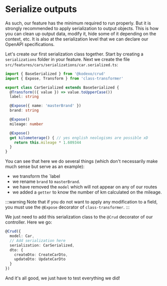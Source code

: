 # Serialize outputs

As such, our feature has the minimum required to run properly. But it is strongly recommended to apply serialization to output objects. This is how you can clean up output data, modify it, hide some of it depending on the context, etc. It is also at the serialization level that we can declare our OpenAPI specifications.

Let's create our first serialization class together. Start by creating a `serializations` folder in your feature. Next we create the file `src/features/cars/serializations/car.serialized.ts`:

```typescript
import { BaseSerialized } from '@kodexo/crud'
import { Expose, Transform } from 'class-transformer'

export class CarSerialized extends BaseSerialized {
  @Transform(({ value }) => value.toUpperCase())
  label: string

  @Expose({ name: 'masterBrand' })
  brand: string

  @Expose()
  mileage: number

  @Expose()
  get kilometerage() { // yes english neologisms are possible xD
    return this.mileage * 1.609344
  }
}
```

You can see that here we do several things (which don't necessarily make much sense but serve as an example):
- we transform the `label
- we rename `brand` to `masterBrand`.
- we have removed the `model` which will not appear on any of our routes
- we added a `getter` to know the number of km calculated on the mileage.

:::warning
Note that if you do not want to apply any modification to a field, you must use the `@Expose` decorator of `class-transformer`.
:::

We just need to add this serialization class to the `@Crud` decorator of our controller. Here we go:

```typescript
@Crud({
  model: Car,
  // Add serialization here
  serialization: CarSerialized,
  dto: {
    createDto: CreateCarDto,
    updateDto: UpdateCarDto
  }
})
```

And it's all good, we just have to test everything we did!
